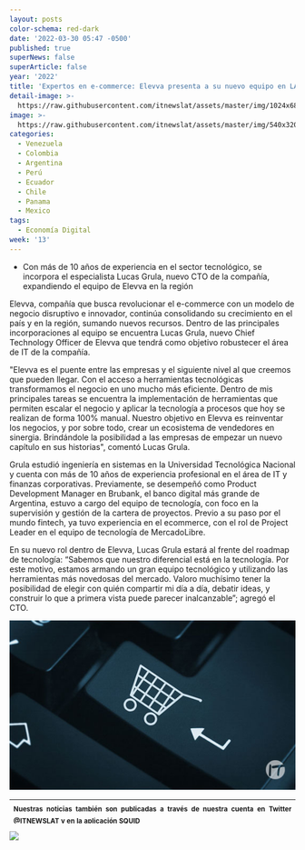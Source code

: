 ```yaml
---
layout: posts
color-schema: red-dark
date: '2022-03-30 05:47 -0500'
published: true
superNews: false
superArticle: false
year: '2022'
title: 'Expertos en e-commerce: Elevva presenta a su nuevo equipo en LATAM'
detail-image: >-
  https://raw.githubusercontent.com/itnewslat/assets/master/img/1024x680/ecommerce-g.jpg
image: >-
  https://raw.githubusercontent.com/itnewslat/assets/master/img/540x320/ecommerce-p.jpg
categories:
  - Venezuela
  - Colombia
  - Argentina
  - Perú
  - Ecuador
  - Chile
  - Panama
  - Mexico
tags:
  - Economía Digital
week: '13'
---
```

- Con más de 10 años de experiencia en el sector tecnológico, se incorpora el especialista Lucas Grula, nuevo CTO de la compañía, expandiendo el equipo de Elevva en la región

Elevva, compañía que busca revolucionar el e-commerce con un modelo de negocio disruptivo e innovador, continúa consolidando su crecimiento en el país y en la región, sumando nuevos recursos. Dentro de las principales incorporaciones al equipo se encuentra Lucas Grula, nuevo Chief Technology Officer de Elevva que tendrá como objetivo robustecer el área de IT de la compañía.
 
"Elevva es el puente entre las empresas y el siguiente nivel al que creemos que pueden llegar. Con el acceso a herramientas tecnológicas transformamos el negocio en uno mucho más eficiente. Dentro de mis principales tareas se encuentra la implementación de herramientas que permiten escalar el negocio y  aplicar la tecnología a procesos que hoy se realizan de forma 100% manual. Nuestro objetivo en Elevva es reinventar los negocios, y por sobre todo, crear un ecosistema de vendedores en sinergia. Brindándole la posibilidad a las empresas  de empezar un nuevo capítulo en sus historias", comentó Lucas Grula. 
 
Grula estudió ingeniería en sistemas en la Universidad Tecnológica Nacional y cuenta con más de 10 años de experiencia profesional en el área de IT y finanzas corporativas. Previamente, se desempeñó como Product Development Manager en Brubank, el banco digital más grande de Argentina, estuvo a cargo del equipo de tecnología, con foco en la supervisión y gestión de la cartera de proyectos. Previo a su paso por el mundo fintech, ya tuvo experiencia en el ecommerce, con el rol de Project Leader en el equipo de tecnología de MercadoLibre.
 
En su nuevo rol dentro de Elevva, Lucas Grula estará al frente del roadmap de tecnología: “Sabemos que nuestro diferencial está en la tecnología. Por este motivo, estamos armando un gran equipo tecnológico y utilizando las herramientas más novedosas del mercado. Valoro muchísimo tener la posibilidad de elegir con quién compartir mi día a día, debatir ideas, y construir lo que a primera vista puede parecer inalcanzable”; agregó el CTO. 

![](https://raw.githubusercontent.com/itnewslat/assets/master/img/540x320/ecommerce-p.jpg)

<table style="height: 42px;" width="569">
<tbody>
<tr>
<td style="text-align: justify;"><sub><strong>Nuestras noticias también son publicadas a través de nuestra cuenta en Twitter <a href="https://twitter.com/itnewslat?lang=es">@ITNEWSLAT</a> y en la aplicación <a href="https://squidapp.co/en/">SQUID</a></strong></sub></td>
</tr>
</tbody>
</table>

<img src="https://tracker.metricool.com/c3po.jpg?hash=56f88a41e39ab42c063cc51676587a04"/>